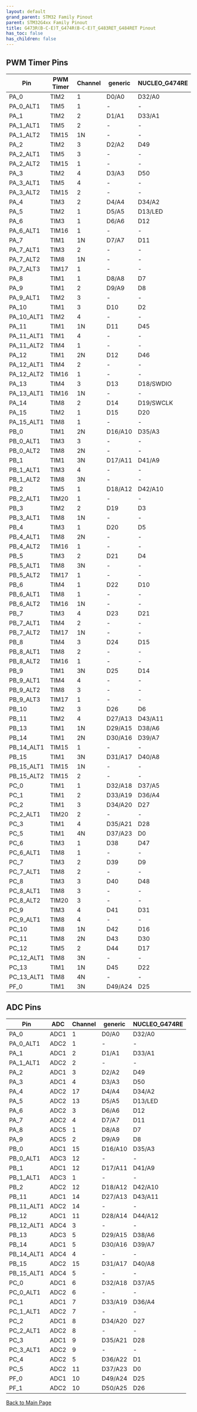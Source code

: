 ```yaml
---
layout: default
grand_parent: STM32 Family Pinout
parent: STM32G4xx Family Pinout
title: G473R(B-C-E)T_G474R(B-C-E)T_G483RET_G484RET Pinout
has_toc: false
has_children: false
---
```


## PWM Timer Pins

| Pin | PWM Timer | Channel | generic | NUCLEO_G474RE |
| --- | --- | --- | --- | --- |
| PA_0 | TIM2 | 1 | D0/A0 | D32/A0 |
| PA_0_ALT1 | TIM5 | 1 | - | - |
| PA_1 | TIM2 | 2 | D1/A1 | D33/A1 |
| PA_1_ALT1 | TIM5 | 2 | - | - |
| PA_1_ALT2 | TIM15 | 1N | - | - |
| PA_2 | TIM2 | 3 | D2/A2 | D49 |
| PA_2_ALT1 | TIM5 | 3 | - | - |
| PA_2_ALT2 | TIM15 | 1 | - | - |
| PA_3 | TIM2 | 4 | D3/A3 | D50 |
| PA_3_ALT1 | TIM5 | 4 | - | - |
| PA_3_ALT2 | TIM15 | 2 | - | - |
| PA_4 | TIM3 | 2 | D4/A4 | D34/A2 |
| PA_5 | TIM2 | 1 | D5/A5 | D13/LED |
| PA_6 | TIM3 | 1 | D6/A6 | D12 |
| PA_6_ALT1 | TIM16 | 1 | - | - |
| PA_7 | TIM1 | 1N | D7/A7 | D11 |
| PA_7_ALT1 | TIM3 | 2 | - | - |
| PA_7_ALT2 | TIM8 | 1N | - | - |
| PA_7_ALT3 | TIM17 | 1 | - | - |
| PA_8 | TIM1 | 1 | D8/A8 | D7 |
| PA_9 | TIM1 | 2 | D9/A9 | D8 |
| PA_9_ALT1 | TIM2 | 3 | - | - |
| PA_10 | TIM1 | 3 | D10 | D2 |
| PA_10_ALT1 | TIM2 | 4 | - | - |
| PA_11 | TIM1 | 1N | D11 | D45 |
| PA_11_ALT1 | TIM1 | 4 | - | - |
| PA_11_ALT2 | TIM4 | 1 | - | - |
| PA_12 | TIM1 | 2N | D12 | D46 |
| PA_12_ALT1 | TIM4 | 2 | - | - |
| PA_12_ALT2 | TIM16 | 1 | - | - |
| PA_13 | TIM4 | 3 | D13 | D18/SWDIO |
| PA_13_ALT1 | TIM16 | 1N | - | - |
| PA_14 | TIM8 | 2 | D14 | D19/SWCLK |
| PA_15 | TIM2 | 1 | D15 | D20 |
| PA_15_ALT1 | TIM8 | 1 | - | - |
| PB_0 | TIM1 | 2N | D16/A10 | D35/A3 |
| PB_0_ALT1 | TIM3 | 3 | - | - |
| PB_0_ALT2 | TIM8 | 2N | - | - |
| PB_1 | TIM1 | 3N | D17/A11 | D41/A9 |
| PB_1_ALT1 | TIM3 | 4 | - | - |
| PB_1_ALT2 | TIM8 | 3N | - | - |
| PB_2 | TIM5 | 1 | D18/A12 | D42/A10 |
| PB_2_ALT1 | TIM20 | 1 | - | - |
| PB_3 | TIM2 | 2 | D19 | D3 |
| PB_3_ALT1 | TIM8 | 1N | - | - |
| PB_4 | TIM3 | 1 | D20 | D5 |
| PB_4_ALT1 | TIM8 | 2N | - | - |
| PB_4_ALT2 | TIM16 | 1 | - | - |
| PB_5 | TIM3 | 2 | D21 | D4 |
| PB_5_ALT1 | TIM8 | 3N | - | - |
| PB_5_ALT2 | TIM17 | 1 | - | - |
| PB_6 | TIM4 | 1 | D22 | D10 |
| PB_6_ALT1 | TIM8 | 1 | - | - |
| PB_6_ALT2 | TIM16 | 1N | - | - |
| PB_7 | TIM3 | 4 | D23 | D21 |
| PB_7_ALT1 | TIM4 | 2 | - | - |
| PB_7_ALT2 | TIM17 | 1N | - | - |
| PB_8 | TIM4 | 3 | D24 | D15 |
| PB_8_ALT1 | TIM8 | 2 | - | - |
| PB_8_ALT2 | TIM16 | 1 | - | - |
| PB_9 | TIM1 | 3N | D25 | D14 |
| PB_9_ALT1 | TIM4 | 4 | - | - |
| PB_9_ALT2 | TIM8 | 3 | - | - |
| PB_9_ALT3 | TIM17 | 1 | - | - |
| PB_10 | TIM2 | 3 | D26 | D6 |
| PB_11 | TIM2 | 4 | D27/A13 | D43/A11 |
| PB_13 | TIM1 | 1N | D29/A15 | D38/A6 |
| PB_14 | TIM1 | 2N | D30/A16 | D39/A7 |
| PB_14_ALT1 | TIM15 | 1 | - | - |
| PB_15 | TIM1 | 3N | D31/A17 | D40/A8 |
| PB_15_ALT1 | TIM15 | 1N | - | - |
| PB_15_ALT2 | TIM15 | 2 | - | - |
| PC_0 | TIM1 | 1 | D32/A18 | D37/A5 |
| PC_1 | TIM1 | 2 | D33/A19 | D36/A4 |
| PC_2 | TIM1 | 3 | D34/A20 | D27 |
| PC_2_ALT1 | TIM20 | 2 | - | - |
| PC_3 | TIM1 | 4 | D35/A21 | D28 |
| PC_5 | TIM1 | 4N | D37/A23 | D0 |
| PC_6 | TIM3 | 1 | D38 | D47 |
| PC_6_ALT1 | TIM8 | 1 | - | - |
| PC_7 | TIM3 | 2 | D39 | D9 |
| PC_7_ALT1 | TIM8 | 2 | - | - |
| PC_8 | TIM3 | 3 | D40 | D48 |
| PC_8_ALT1 | TIM8 | 3 | - | - |
| PC_8_ALT2 | TIM20 | 3 | - | - |
| PC_9 | TIM3 | 4 | D41 | D31 |
| PC_9_ALT1 | TIM8 | 4 | - | - |
| PC_10 | TIM8 | 1N | D42 | D16 |
| PC_11 | TIM8 | 2N | D43 | D30 |
| PC_12 | TIM5 | 2 | D44 | D17 |
| PC_12_ALT1 | TIM8 | 3N | - | - |
| PC_13 | TIM1 | 1N | D45 | D22 |
| PC_13_ALT1 | TIM8 | 4N | - | - |
| PF_0 | TIM1 | 3N | D49/A24 | D25 |


## ADC Pins

| Pin | ADC | Channel | generic | NUCLEO_G474RE |
| --- | --- | --- | --- | --- |
| PA_0 | ADC1 | 1 | D0/A0 | D32/A0 |
| PA_0_ALT1 | ADC2 | 1 | - | - |
| PA_1 | ADC1 | 2 | D1/A1 | D33/A1 |
| PA_1_ALT1 | ADC2 | 2 | - | - |
| PA_2 | ADC1 | 3 | D2/A2 | D49 |
| PA_3 | ADC1 | 4 | D3/A3 | D50 |
| PA_4 | ADC2 | 17 | D4/A4 | D34/A2 |
| PA_5 | ADC2 | 13 | D5/A5 | D13/LED |
| PA_6 | ADC2 | 3 | D6/A6 | D12 |
| PA_7 | ADC2 | 4 | D7/A7 | D11 |
| PA_8 | ADC5 | 1 | D8/A8 | D7 |
| PA_9 | ADC5 | 2 | D9/A9 | D8 |
| PB_0 | ADC1 | 15 | D16/A10 | D35/A3 |
| PB_0_ALT1 | ADC3 | 12 | - | - |
| PB_1 | ADC1 | 12 | D17/A11 | D41/A9 |
| PB_1_ALT1 | ADC3 | 1 | - | - |
| PB_2 | ADC2 | 12 | D18/A12 | D42/A10 |
| PB_11 | ADC1 | 14 | D27/A13 | D43/A11 |
| PB_11_ALT1 | ADC2 | 14 | - | - |
| PB_12 | ADC1 | 11 | D28/A14 | D44/A12 |
| PB_12_ALT1 | ADC4 | 3 | - | - |
| PB_13 | ADC3 | 5 | D29/A15 | D38/A6 |
| PB_14 | ADC1 | 5 | D30/A16 | D39/A7 |
| PB_14_ALT1 | ADC4 | 4 | - | - |
| PB_15 | ADC2 | 15 | D31/A17 | D40/A8 |
| PB_15_ALT1 | ADC4 | 5 | - | - |
| PC_0 | ADC1 | 6 | D32/A18 | D37/A5 |
| PC_0_ALT1 | ADC2 | 6 | - | - |
| PC_1 | ADC1 | 7 | D33/A19 | D36/A4 |
| PC_1_ALT1 | ADC2 | 7 | - | - |
| PC_2 | ADC1 | 8 | D34/A20 | D27 |
| PC_2_ALT1 | ADC2 | 8 | - | - |
| PC_3 | ADC1 | 9 | D35/A21 | D28 |
| PC_3_ALT1 | ADC2 | 9 | - | - |
| PC_4 | ADC2 | 5 | D36/A22 | D1 |
| PC_5 | ADC2 | 11 | D37/A23 | D0 |
| PF_0 | ADC1 | 10 | D49/A24 | D25 |
| PF_1 | ADC2 | 10 | D50/A25 | D26 |


[Back to Main Page](../../)